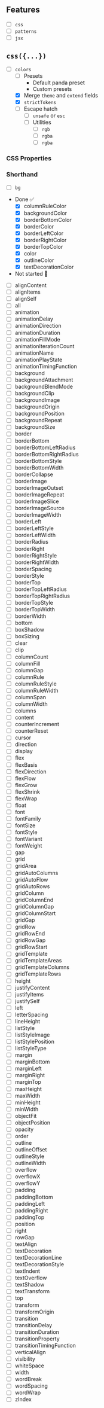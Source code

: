 ## Features

- [ ] `css` 
- [ ] `patterns`
- [ ] `jsx`

## `css({...})`
- [ ] `colors`
  - [ ] Presets
    - Default panda preset
    - Custom presets
  - [x] Merge `theme` and `extend` fields
  - [x] `strictTokens`
  - [ ] Escape hatch
    - [ ] `unsafe` or `esc`
    - [ ] Utilities
      - [ ] `rgb`
      - [ ] `rgba`
      - [ ] `rgba`

### CSS Properties

### Shorthand
- [ ] `bg`

- Done ✅
  - [x] columnRuleColor
  - [x] backgroundColor
  - [x] borderBottomColor
  - [x] borderColor
  - [x] borderLeftColor
  - [x] borderRightColor
  - [x] borderTopColor
  - [x] color
  - [x] outlineColor
  - [x] textDecorationColor

- Not started 🔎
 - [ ] alignContent
 - [ ] alignItems
 - [ ] alignSelf
 - [ ] all
 - [ ] animation
 - [ ] animationDelay
 - [ ] animationDirection
 - [ ] animationDuration
 - [ ] animationFillMode
 - [ ] animationIterationCount
 - [ ] animationName
 - [ ] animationPlayState
 - [ ] animationTimingFunction
 - [ ] background
 - [ ] backgroundAttachment
 - [ ] backgroundBlendMode
 - [ ] backgroundClip
 - [ ] backgroundImage
 - [ ] backgroundOrigin
 - [ ] backgroundPosition
 - [ ] backgroundRepeat
 - [ ] backgroundSize
 - [ ] border
 - [ ] borderBottom
 - [ ] borderBottomLeftRadius
 - [ ] borderBottomRightRadius
 - [ ] borderBottomStyle
 - [ ] borderBottomWidth
 - [ ] borderCollapse
 - [ ] borderImage
 - [ ] borderImageOutset
 - [ ] borderImageRepeat
 - [ ] borderImageSlice
 - [ ] borderImageSource
 - [ ] borderImageWidth
 - [ ] borderLeft
 - [ ] borderLeftStyle
 - [ ] borderLeftWidth
 - [ ] borderRadius
 - [ ] borderRight
 - [ ] borderRightStyle
 - [ ] borderRightWidth
 - [ ] borderSpacing
 - [ ] borderStyle
 - [ ] borderTop
 - [ ] borderTopLeftRadius
 - [ ] borderTopRightRadius
 - [ ] borderTopStyle
 - [ ] borderTopWidth
 - [ ] borderWidth
 - [ ] bottom
 - [ ] boxShadow
 - [ ] boxSizing
 - [ ] clear
 - [ ] clip
 - [ ] columnCount
 - [ ] columnFill
 - [ ] columnGap
 - [ ] columnRule
 - [ ] columnRuleStyle
 - [ ] columnRuleWidth
 - [ ] columnSpan
 - [ ] columnWidth
 - [ ] columns
 - [ ] content
 - [ ] counterIncrement
 - [ ] counterReset
 - [ ] cursor
 - [ ] direction
 - [ ] display
 - [ ] flex
 - [ ] flexBasis
 - [ ] flexDirection
 - [ ] flexFlow
 - [ ] flexGrow
 - [ ] flexShrink
 - [ ] flexWrap
 - [ ] float
 - [ ] font
 - [ ] fontFamily
 - [ ] fontSize
 - [ ] fontStyle
 - [ ] fontVariant
 - [ ] fontWeight
 - [ ] gap
 - [ ] grid
 - [ ] gridArea
 - [ ] gridAutoColumns
 - [ ] gridAutoFlow
 - [ ] gridAutoRows
 - [ ] gridColumn
 - [ ] gridColumnEnd
 - [ ] gridColumnGap
 - [ ] gridColumnStart
 - [ ] gridGap
 - [ ] gridRow
 - [ ] gridRowEnd
 - [ ] gridRowGap
 - [ ] gridRowStart
 - [ ] gridTemplate
 - [ ] gridTemplateAreas
 - [ ] gridTemplateColumns
 - [ ] gridTemplateRows
 - [ ] height
 - [ ] justifyContent
 - [ ] justifyItems
 - [ ] justifySelf
 - [ ] left
 - [ ] letterSpacing
 - [ ] lineHeight
 - [ ] listStyle
 - [ ] listStyleImage
 - [ ] listStylePosition
 - [ ] listStyleType
 - [ ] margin
 - [ ] marginBottom
 - [ ] marginLeft
 - [ ] marginRight
 - [ ] marginTop
 - [ ] maxHeight
 - [ ] maxWidth
 - [ ] minHeight
 - [ ] minWidth
 - [ ] objectFit
 - [ ] objectPosition
 - [ ] opacity
 - [ ] order
 - [ ] outline
 - [ ] outlineOffset
 - [ ] outlineStyle
 - [ ] outlineWidth
 - [ ] overflow
 - [ ] overflowX
 - [ ] overflowY
 - [ ] padding
 - [ ] paddingBottom
 - [ ] paddingLeft
 - [ ] paddingRight
 - [ ] paddingTop
 - [ ] position
 - [ ] right
 - [ ] rowGap
 - [ ] textAlign
 - [ ] textDecoration
 - [ ] textDecorationLine
 - [ ] textDecorationStyle
 - [ ] textIndent
 - [ ] textOverflow
 - [ ] textShadow
 - [ ] textTransform
 - [ ] top
 - [ ] transform
 - [ ] transformOrigin
 - [ ] transition
 - [ ] transitionDelay
 - [ ] transitionDuration
 - [ ] transitionProperty
 - [ ] transitionTimingFunction
 - [ ] verticalAlign
 - [ ] visibility
 - [ ] whiteSpace
 - [ ] width
 - [ ] wordBreak
 - [ ] wordSpacing
 - [ ] wordWrap
 - [ ] zIndex
